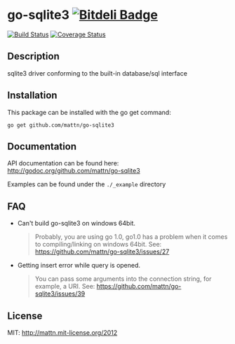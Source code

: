 go-sqlite3 [![Bitdeli Badge](https://d2weczhvl823v0.cloudfront.net/Schumix/go-sqlite3/trend.png)](https://bitdeli.com/free "Bitdeli Badge")
==========

[![Build Status](https://travis-ci.org/mattn/go-sqlite3.png?branch=master)](https://travis-ci.org/mattn/go-sqlite3)
[![Coverage Status](https://coveralls.io/repos/mattn/go-sqlite3/badge.png?branch=master)](https://coveralls.io/r/mattn/go-sqlite3?branch=master)

Description
-----------

sqlite3 driver conforming to the built-in database/sql interface

Installation
------------

This package can be installed with the go get command:

    go get github.com/mattn/go-sqlite3
    
Documentation
-------------

API documentation can be found here: http://godoc.org/github.com/mattn/go-sqlite3

Examples can be found under the `./_example` directory

FAQ
---

* Can't build go-sqlite3 on windows 64bit.

    > Probably, you are using go 1.0, go1.0 has a problem when it comes to compiling/linking on windows 64bit. 
    > See: https://github.com/mattn/go-sqlite3/issues/27

* Getting insert error while query is opened.

    > You can pass some arguments into the connection string, for example, a URI.
    > See: https://github.com/mattn/go-sqlite3/issues/39

License
-------

MIT: http://mattn.mit-license.org/2012
